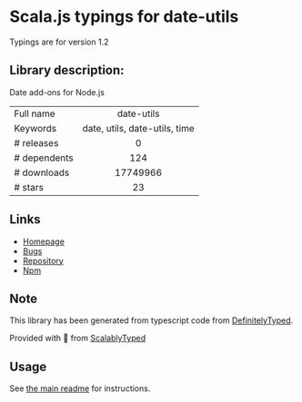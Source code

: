 
# Scala.js typings for date-utils

Typings are for version 1.2

## Library description:
Date add-ons for Node.js

|                    |                 |
| ------------------ | :-------------: |
| Full name          | date-utils |
| Keywords           | date, utils, date-utils, time |
| # releases         | 0 |
| # dependents       | 124 |
| # downloads        | 17749966 |
| # stars            | 23 |

## Links
- [Homepage](https://jerrysievert.github.io/date-utils/)
- [Bugs](http://github.com/JerrySievert/date-utils/issues)
- [Repository](https://github.com/JerrySievert/date-utils)
- [Npm](https://www.npmjs.com/package/date-utils)
    


## Note
This library has been generated from typescript code from [DefinitelyTyped](https://definitelytyped.org).

Provided with :purple_heart: from [ScalablyTyped](https://github.com/oyvindberg/ScalablyTyped)

## Usage
See [the main readme](../../readme.md) for instructions.


